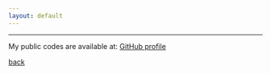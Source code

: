 ```yaml
---
layout: default
---
```


---

My public codes are available at: [GitHub profile](https://github.com/fedezocco)  

[back](./)

